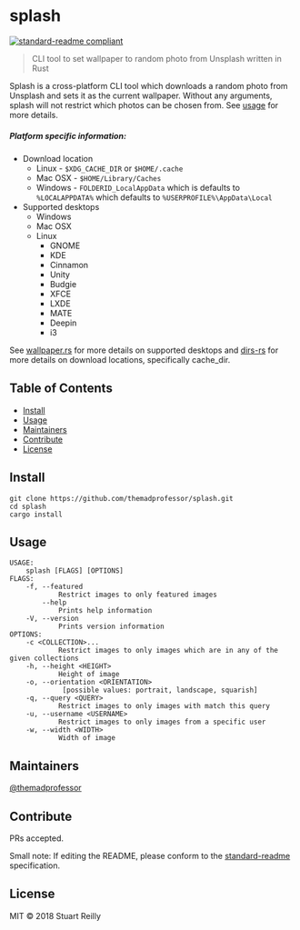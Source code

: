 # splash

[![standard-readme compliant](https://img.shields.io/badge/standard--readme-OK-green.svg?style=flat-square)](https://github.com/RichardLitt/standard-readme)

> CLI tool to set wallpaper to random photo from Unsplash written in Rust

Splash is a cross-platform CLI tool which downloads a random photo from Unsplash and sets it as the current wallpaper. 
Without any arguments, splash will not restrict which photos can be chosen from. See [usage](#usage) for more details. 

##### Platform specific information:

- Download location
    - Linux - `$XDG_CACHE_DIR` or `$HOME/.cache`
    - Mac OSX - `$HOME/Library/Caches`
    - Windows - `FOLDERID_LocalAppData` which is defaults to `%LOCALAPPDATA%` which defaults to `%USERPROFILE%\AppData\Local`
- Supported desktops
    - Windows
    - Mac OSX
    - Linux
        - GNOME
        - KDE
        - Cinnamon
        - Unity
        - Budgie
        - XFCE
        - LXDE
        - MATE
        - Deepin
        - i3
        
See [wallpaper.rs](https://github.com/reujab/wallpaper.rs) for more details on supported desktops and [dirs-rs](https://github.com/soc/dirs-rs)
for more details on download locations, specifically cache_dir.

## Table of Contents

- [Install](#install)
- [Usage](#usage)
- [Maintainers](#maintainers)
- [Contribute](#contribute)
- [License](#license)

## Install

```
git clone https://github.com/themadprofessor/splash.git
cd splash
cargo install
```

## Usage

```
USAGE:
    splash [FLAGS] [OPTIONS]
FLAGS:
    -f, --featured
            Restrict images to only featured images
        --help
            Prints help information
    -V, --version
            Prints version information
OPTIONS:
    -c <COLLECTION>...
            Restrict images to only images which are in any of the given collections
    -h, --height <HEIGHT>
            Height of image
    -o, --orientation <ORIENTATION>
             [possible values: portrait, landscape, squarish]
    -q, --query <QUERY>
            Restrict images to only images with match this query
    -u, --username <USERNAME>
            Restrict images to only images from a specific user
    -w, --width <WIDTH>
            Width of image
```

## Maintainers

[@themadprofessor](https://github.com/themadprofessor)

## Contribute

PRs accepted.

Small note: If editing the README, please conform to the [standard-readme](https://github.com/RichardLitt/standard-readme) specification.

## License

MIT © 2018 Stuart Reilly
